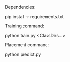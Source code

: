 Dependencies:

pip install -r requirements.txt

Training command:

python train.py <JsonOutputDir> <ModelOutputPath> <ClassDirs...>

Placement command:

python predict.py <ProjectDir> <ModelPath> <OutputDir>

